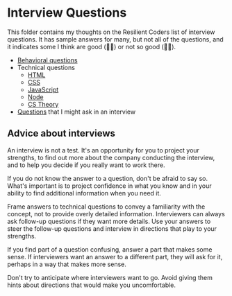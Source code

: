 # Interview Questions

This folder contains my thoughts on the Resilient Coders list of interview questions.  It has sample answers for many, but not all of the questions, and it indicates some I think are good (&#128077;&#127998;) or not so good (&#128078;&#127998;).

- [Behavioral questions](BehavioralQuestions.md)
- Technical questions
  - [HTML](HTML.md)
  - [CSS](CSS.md)
  - [JavaScript](JavaScript.md)
  - [Node](Node.md)
  - [CS Theory](Theory.md)
- [Questions](Additional.md) that I might ask in an interview

## Advice about interviews

An interview is not a test.  It's an opportunity for you to project your strengths, to find out more about the company conducting the interview, and to help you decide if you really want to work there.

If you do not know the answer to a question, don't be afraid to say so.  What's important is to project confidence in what you know and in your ability to find additional information when you need it.

Frame answers to technical questions to convey a familiarity with the concept, not to provide overly detailed information.  Interviewers can always ask follow-up questions if they want more details.  Use your answers to steer the follow-up questions and interview in directions that play to your strengths.

If you find part of a question confusing, answer a part that makes some sense.  If interviewers want an answer to a different part, they will ask for it, perhaps in a way that makes more sense.

Don't try to anticipate where interviewers want to go.  Avoid giving them hints about directions that would make you uncomfortable.
